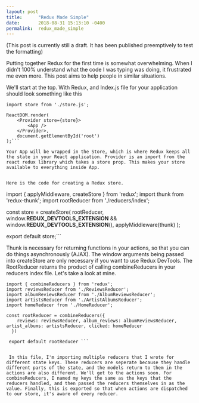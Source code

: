 ```yaml
---
layout: post
title:      "Redux Made Simple"
date:       2018-08-31 15:13:10 -0400
permalink:  redux_made_simple
---
```



(This post is currently still a draft. It has been published preemptively to test the formatting)

Putting together Redux for the first time is somewhat overwhelming. When I didn't 100% understand what the code I was typing was doing, it frustrated me even more. This post aims to help people in similar situations.

We'll start at the top. With Redux, and Index.js file for your application should look something like this

``` import { Provider } from 'react-redux';
import store from './store.js';

ReactDOM.render(
    <Provider store={store}> 
        <App />
    </Provider>,  
    document.getElementById('root')
);```

Your App will be wrapped in the Store, which is where Redux keeps all the state in your React application. Provider is an import from the react redux library which takes a store prop. This makes your store available to everything inside App.


Here is the code for creating a Redux store.

```
import { applyMiddleware, createStore } from 'redux';
import thunk from 'redux-thunk';
import rootReducer from './reducers/index';

const store = createStore(
  rootReducer,
  window.__REDUX_DEVTOOLS_EXTENSION__ &&
  window.__REDUX_DEVTOOLS_EXTENSION__(),
  applyMiddleware(thunk)
);

export default store;```


Thunk is necessary for returning functions in your actions, so that you can do things asynchronously (AJAX). The window arguments being passed into createStore are only necessary if you want to use Redux DevTools. The RootReducer returns the product of calling combineReducers in your reducers index file. Let's take a look at mine.

```
import { combineReducers } from 'redux';
import reviewsReducer from './ReviewsReducer';
import albumReviewsReducer from './AlbumReviewsReducer';
import artistsReducer from './ArtistAlbumsReducer';
import homeReducer from './HomeReducer';

const rootReducer = combineReducers({
    reviews: reviewsReducer, album_reviews: albumReviewsReducer, artist_albums: artistsReducer, clicked: homeReducer
  })

 export default rootReducer ```

 
 In this file, I'm importing multiple reducers that I wrote for different state keys. These reducers are seperate because they handle different parts of the state, and the models return to them in the actions are also different. We'll get to the actions soon. For combineReducers, I named my keys the same as the keys that the reducers handled, and then passed the reducers themselves in as the value. Finally, this is exported so that when actions are dispatched to our store, it's aware of every reducer.


